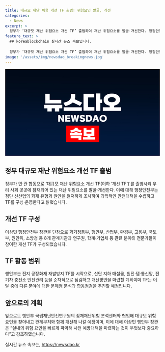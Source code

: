 ```yaml
---
title: 대규모 재난 위험 개선 TF 출범! 위험요인 발굴, 개선
categories:
  - News
excerpt: >
  정부가 ‘대규모 재난 위험요소 개선 TF’ 출범하여 재난 위험요소를 발굴·개선한다. 행정안전부는 대통령의 지시에 따라 TF를 구성·운영하며 8개 관계기관과 전문가들이 참여한다. TF는 전지 화재, 지하 매설물, 원전·댐·통신망, 전기차 충전소 안전 등의 분야에 대한 개선 논의 및 합동점검을 추진하고, 국립재난안전연구원과 협업하여 잠재재난위험 분석센터를 통해 대규모 위험요인을 개선할 예정이다. Safe 일상을 위해 과학적인 분석과 기술을 적극 활용하는 것을 강조한다.
feature_text: >
  ## koreablockchain 실시간 뉴스 속보입니다.

  정부가 ‘대규모 재난 위험요소 개선 TF’ 출범하여 재난 위험요소를 발굴·개선한다. 행정안전부는 대통령의 지시에 따라 TF를 구성·운영하며 8개 관계기관과 전문가들이 참여한다. TF는 전지 화재, 지하 매설물, 원전·댐·통신망, 전기차 충전소 안전 등의 분야에 대한 개선 논의 및 합동점검을 추진하고, 국립재난안전연구원과 협업하여 잠재재난위험 분석센터를 통해 대규모 위험요인을 개선할 예정이다. Safe 일상을 위해 과학적인 분석과 기술을 적극 활용하는 것을 강조한다.
image: '/assets/img/newsdao_breakingnews.jpg'
---
```


<p><img src="/assets/img/newsdao_breakingnews.jpg" alt="koreablockchain 속보" /></p>

<h2 data-ke-size="size26">정부 대규모 재난 위험요소 개선 TF 출범</h2>

<p data-ke-size="size16">정부가 민·관 합동으로 ‘대규모 재난 위험요소 개선 TF(이하 ‘개선 TF’)’를 출범시켜 우리 사회 곳곳에 잠재되어 있는 재난 위험요소를 발굴·개선한다. 이에 대해 행정안전부는 첨단 신산업의 화재 유형과 원인을 철저하게 조사하여 과학적인 안전대책을 수립하고 TF를 구성·운영한다고 밝혔습니다.</p>

<h2 data-ke-size="size26">개선 TF 구성</h2>

<p data-ke-size="size16">이상민 행정안전부 장관을 단장으로 과기정통부, 행안부, 산업부, 환경부, 고용부, 국토부, 원안위, 소방청 등 8개 관계기관과 연구원, 학계·기업체 등 관련 분야의 전문가들이 참여한 개선 TF가 구성되었습니다.</p>

<h2 data-ke-size="size26">TF 활동 범위</h2>

<p data-ke-size="size16">행안부는 전지 공장화재 재발방지 TF를 시작으로, 산단 지하 매설물, 원전·댐·통신망, 전기차 충전소 안전관리 등을 순차적으로 점검하고 개선방안을 마련할 계획이며 TF는 이달 중에 다른 분야에 대한 문제점 분석과 합동점검을 추진할 예정입니다.</p>

<h2 data-ke-size="size26">앞으로의 계획</h2>

<p data-ke-size="size16">앞으로도 행안부 국립재난안전연구원의 잠재재난위험 분석센터와 협업해 대규모 위험요인을 찾아내고 관계부처와 함께 개선해 나갈 예정이며, 이에 대해 이상민 행안부 장관은 “실내의 위험 요인을 빠르게 파악해 사전 예방대책을 마련하는 것이 무엇보다 중요하다”고 강조하였습니다.</p>
실시간 뉴스 속보는, <a href="https://newsdao.kr" rel="dofollow">https://newsdao.kr</a>


